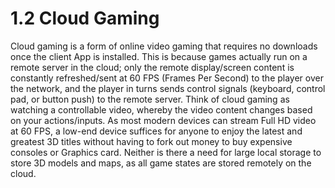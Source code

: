 # 1.2 Cloud Gaming

Cloud gaming is a form of online video gaming that requires no downloads once the client App is installed. This is because games actually run on a remote server in the cloud; only the remote display/screen content is constantly refreshed/sent at 60 FPS (Frames Per Second) to the player over the network, and the player in turns sends control signals (keyboard, control pad, or button push) to the remote server. Think of cloud gaming as watching a controllable video, whereby the video content changes based on your actions/inputs. As most modern devices can stream Full HD video at 60 FPS, a low-end device suffices for anyone to enjoy the latest and greatest 3D titles without having to fork out money to buy expensive consoles or Graphics card. Neither is there a need for large local storage to store 3D models and maps, as all game states are stored remotely on the cloud.
